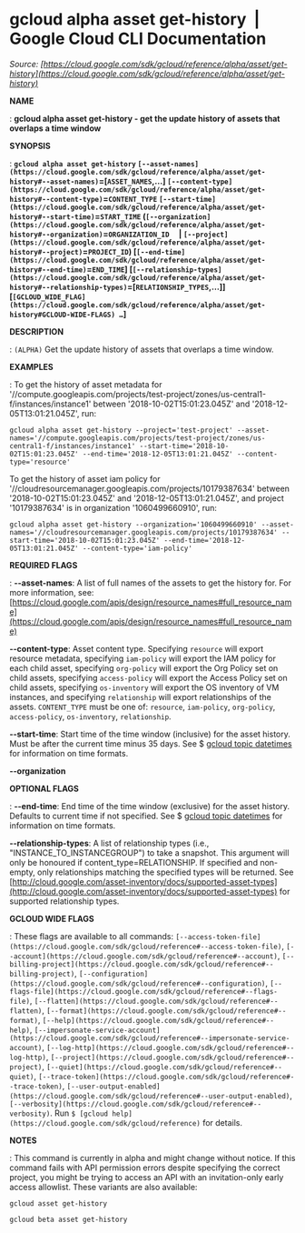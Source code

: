 # gcloud alpha asset get-history  |  Google Cloud CLI Documentation

*Source: [https://cloud.google.com/sdk/gcloud/reference/alpha/asset/get-history](https://cloud.google.com/sdk/gcloud/reference/alpha/asset/get-history)*

**NAME**

: **gcloud alpha asset get-history - get the update history of assets that overlaps a time window**

**SYNOPSIS**

: **`gcloud alpha asset get-history` `[--asset-names](https://cloud.google.com/sdk/gcloud/reference/alpha/asset/get-history#--asset-names)`=[`ASSET_NAMES`,…] `[--content-type](https://cloud.google.com/sdk/gcloud/reference/alpha/asset/get-history#--content-type)`=`CONTENT_TYPE` `[--start-time](https://cloud.google.com/sdk/gcloud/reference/alpha/asset/get-history#--start-time)`=`START_TIME` (`[--organization](https://cloud.google.com/sdk/gcloud/reference/alpha/asset/get-history#--organization)`=`ORGANIZATION_ID`     | `[--project](https://cloud.google.com/sdk/gcloud/reference/alpha/asset/get-history#--project)`=`PROJECT_ID`) [`[--end-time](https://cloud.google.com/sdk/gcloud/reference/alpha/asset/get-history#--end-time)`=`END_TIME`] [`[--relationship-types](https://cloud.google.com/sdk/gcloud/reference/alpha/asset/get-history#--relationship-types)`=[`RELATIONSHIP_TYPES`,…]] [`[GCLOUD_WIDE_FLAG](https://cloud.google.com/sdk/gcloud/reference/alpha/asset/get-history#GCLOUD-WIDE-FLAGS) …`]**

**DESCRIPTION**

: `(ALPHA)` Get the update history of assets that overlaps a time
window.

**EXAMPLES**

: To get the history of asset metadata for
'//compute.googleapis.com/projects/test-project/zones/us-central1-f/instances/instance1'
between '2018-10-02T15:01:23.045Z' and '2018-12-05T13:01:21.045Z', run:

```
gcloud alpha asset get-history --project='test-project' --asset-names='//compute.googleapis.com/projects/test-project/zones/us-central1-f/instances/instance1' --start-time='2018-10-02T15:01:23.045Z' --end-time='2018-12-05T13:01:21.045Z' --content-type='resource'
```

To get the history of asset iam policy for
'//cloudresourcemanager.googleapis.com/projects/10179387634' between
'2018-10-02T15:01:23.045Z' and '2018-12-05T13:01:21.045Z', and project
'10179387634' is in organization '1060499660910', run:

```
gcloud alpha asset get-history --organization='1060499660910' --asset-names='//cloudresourcemanager.googleapis.com/projects/10179387634' --start-time='2018-10-02T15:01:23.045Z' --end-time='2018-12-05T13:01:21.045Z' --content-type='iam-policy'
```

**REQUIRED FLAGS**

: **--asset-names**:
A list of full names of the assets to get the history for. For more information,
see: [https://cloud.google.com/apis/design/resource_names#full_resource_name](https://cloud.google.com/apis/design/resource_names#full_resource_name)

**--content-type**:
Asset content type. Specifying `resource` will export resource
metadata, specifying `iam-policy` will export the IAM policy for each
child asset, specifying `org-policy` will export the Org Policy set
on child assets, specifying `access-policy` will export the Access
Policy set on child assets, specifying `os-inventory` will export the
OS inventory of VM instances, and specifying `relationship` will
export relationships of the assets. `CONTENT_TYPE` must be
one of: `resource`, `iam-policy`, `org-policy`,
`access-policy`, `os-inventory`,
`relationship`.

**--start-time**:
Start time of the time window (inclusive) for the asset history. Must be after
the current time minus 35 days. See $ [gcloud topic datetimes](https://cloud.google.com/sdk/gcloud/reference/topic/datetimes) for
information on time formats.

**--organization**

**OPTIONAL FLAGS**

: **--end-time**:
End time of the time window (exclusive) for the asset history. Defaults to
current time if not specified. See $ [gcloud topic datetimes](https://cloud.google.com/sdk/gcloud/reference/topic/datetimes) for
information on time formats.

**--relationship-types**:
A list of relationship types (i.e., "INSTANCE_TO_INSTANCEGROUP") to take a
snapshot. This argument will only be honoured if content_type=RELATIONSHIP. If
specified and non-empty, only relationships matching the specified types will be
returned. See [http://cloud.google.com/asset-inventory/docs/supported-asset-types](http://cloud.google.com/asset-inventory/docs/supported-asset-types)
for supported relationship types.

**GCLOUD WIDE FLAGS**

: These flags are available to all commands: `[--access-token-file](https://cloud.google.com/sdk/gcloud/reference#--access-token-file)`,
`[--account](https://cloud.google.com/sdk/gcloud/reference#--account)`, `[--billing-project](https://cloud.google.com/sdk/gcloud/reference#--billing-project)`,
`[--configuration](https://cloud.google.com/sdk/gcloud/reference#--configuration)`,
`[--flags-file](https://cloud.google.com/sdk/gcloud/reference#--flags-file)`,
`[--flatten](https://cloud.google.com/sdk/gcloud/reference#--flatten)`, `[--format](https://cloud.google.com/sdk/gcloud/reference#--format)`, `[--help](https://cloud.google.com/sdk/gcloud/reference#--help)`, `[--impersonate-service-account](https://cloud.google.com/sdk/gcloud/reference#--impersonate-service-account)`,
`[--log-http](https://cloud.google.com/sdk/gcloud/reference#--log-http)`,
`[--project](https://cloud.google.com/sdk/gcloud/reference#--project)`, `[--quiet](https://cloud.google.com/sdk/gcloud/reference#--quiet)`, `[--trace-token](https://cloud.google.com/sdk/gcloud/reference#--trace-token)`, `[--user-output-enabled](https://cloud.google.com/sdk/gcloud/reference#--user-output-enabled)`,
`[--verbosity](https://cloud.google.com/sdk/gcloud/reference#--verbosity)`.
Run `$ [gcloud help](https://cloud.google.com/sdk/gcloud/reference)` for details.

**NOTES**

: This command is currently in alpha and might change without notice. If this
command fails with API permission errors despite specifying the correct project,
you might be trying to access an API with an invitation-only early access
allowlist. These variants are also available:

```
gcloud asset get-history
```

```
gcloud beta asset get-history
```